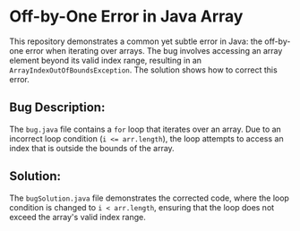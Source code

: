# Off-by-One Error in Java Array
This repository demonstrates a common yet subtle error in Java: the off-by-one error when iterating over arrays.  The bug involves accessing an array element beyond its valid index range, resulting in an `ArrayIndexOutOfBoundsException`. The solution shows how to correct this error.

## Bug Description:
The `bug.java` file contains a `for` loop that iterates over an array. Due to an incorrect loop condition (`i <= arr.length`), the loop attempts to access an index that is outside the bounds of the array. 

## Solution:
The `bugSolution.java` file demonstrates the corrected code, where the loop condition is changed to `i < arr.length`, ensuring that the loop does not exceed the array's valid index range. 